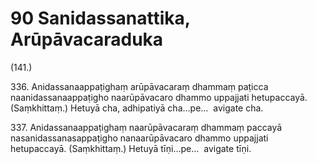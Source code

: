 # 90 Sanidassanattika, Arūpāvacaraduka

(141.)

336\. Anidassanaappaṭighaṃ arūpāvacaraṃ dhammaṃ paṭicca naanidassanaappaṭigho naarūpāvacaro dhammo uppajjati hetupaccayā. (Saṃkhittaṃ.) Hetuyā cha, adhipatiyā cha…pe…  avigate cha.

337\. Anidassanaappaṭighaṃ naarūpāvacaraṃ dhammaṃ paccayā nasanidassanasappaṭigho nanaarūpāvacaro dhammo uppajjati hetupaccayā. (Saṃkhittaṃ.) Hetuyā tīṇi…pe…  avigate tīṇi.
